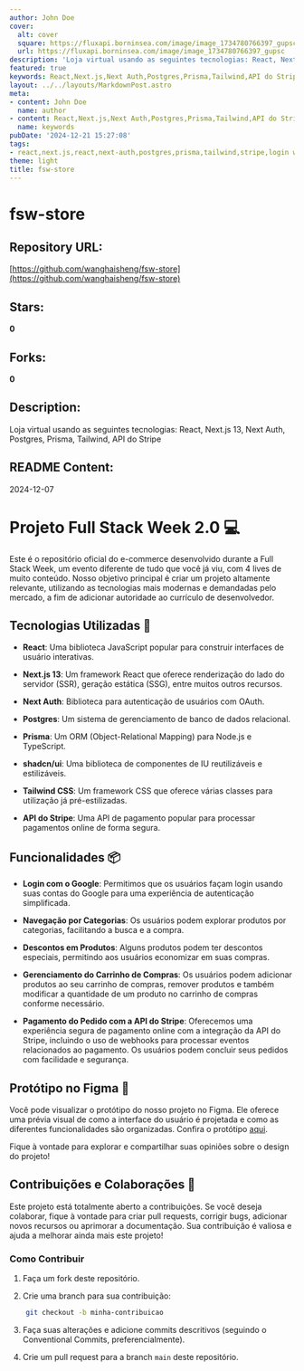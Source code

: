 ```yaml
---
author: John Doe
cover:
  alt: cover
  square: https://fluxapi.borninsea.com/image/image_1734780766397_gupsc
  url: https://fluxapi.borninsea.com/image/image_1734780766397_gupsc
description: 'Loja virtual usando as seguintes tecnologias: React, Next.js 13, Next Auth, Postgres, Prisma, Tailwind, API do Stripe'
featured: true
keywords: React,Next.js,Next Auth,Postgres,Prisma,Tailwind,API do Stripe,Login com o Google,Navegação por Categorias,Descontos em Produtos,Gerenciamento do Carrinho de Compras,Pagamento do Pedido com a API do Stripe,Figma
layout: ../../layouts/MarkdownPost.astro
meta:
- content: John Doe
  name: author
- content: React,Next.js,Next Auth,Postgres,Prisma,Tailwind,API do Stripe,Login com o Google,Navegação por Categorias,Descontos em Produtos,Gerenciamento do Carrinho de Compras,Pagamento do Pedido com a API do Stripe,Figma
  name: keywords
pubDate: '2024-12-21 15:27:08'
tags:
- react,next.js,react,next-auth,postgres,prisma,tailwind,stripe,login with google,navigation by categories,discounts in products,cart management,online payment with stripe,figma
theme: light
title: fsw-store
---
```


# fsw-store

## Repository URL: 
[https://github.com/wanghaisheng/fsw-store](https://github.com/wanghaisheng/fsw-store)

## Stars: 
**0**

## Forks: 
**0**

## Description: 
Loja virtual usando as seguintes tecnologias: React, Next.js 13, Next Auth, Postgres, Prisma, Tailwind, API do Stripe

## README Content: 
2024-12-07

# Projeto Full Stack Week 2.0 💻

Este é o repositório oficial do e-commerce desenvolvido durante a Full Stack Week, um evento diferente de tudo que você já viu, com 4 lives de muito conteúdo. Nosso objetivo principal é criar um projeto altamente relevante, utilizando as tecnologias mais modernas e demandadas pelo mercado, a fim de adicionar autoridade ao currículo de desenvolvedor.

## Tecnologias Utilizadas 🚀

- **React**: Uma biblioteca JavaScript popular para construir interfaces de usuário interativas.

- **Next.js 13**: Um framework React que oferece renderização do lado do servidor (SSR), geração estática (SSG), entre muitos outros recursos.

- **Next Auth**: Biblioteca para autenticação de usuários com OAuth.

- **Postgres**: Um sistema de gerenciamento de banco de dados relacional.

- **Prisma**: Um ORM (Object-Relational Mapping) para Node.js e TypeScript.

- **shadcn/ui**: Uma biblioteca de componentes de IU reutilizáveis e estilizáveis.

- **Tailwind CSS**: Um framework CSS que oferece várias classes para utilização já pré-estilizadas.

- **API do Stripe**: Uma API de pagamento popular para processar pagamentos online de forma segura.

## Funcionalidades 📦

- **Login com o Google**: Permitimos que os usuários façam login usando suas contas do Google para uma experiência de autenticação simplificada.

- **Navegação por Categorias**: Os usuários podem explorar produtos por categorias, facilitando a busca e a compra.

- **Descontos em Produtos**: Alguns produtos podem ter descontos especiais, permitindo aos usuários economizar em suas compras.

- **Gerenciamento do Carrinho de Compras**: Os usuários podem adicionar produtos ao seu carrinho de compras, remover produtos e também modificar a quantidade de um produto no carrinho de compras conforme necessário.

- **Pagamento do Pedido com a API do Stripe**: Oferecemos uma experiência segura de pagamento online com a integração da API do Stripe, incluindo o uso de webhooks para processar eventos relacionados ao pagamento. Os usuários podem concluir seus pedidos com facilidade e segurança.

## Protótipo no Figma 🎨

Você pode visualizar o protótipo do nosso projeto no Figma. Ele oferece uma prévia visual de como a interface do usuário é projetada e como as diferentes funcionalidades são organizadas. Confira o protótipo [aqui](https://www.figma.com/file/Y8jmabSZXxAobeUJQdI4bm/FSW-Store-%5BLive%5D?type=design&mode=design&t=JoIB87O9jkqADxpN-1).

Fique à vontade para explorar e compartilhar suas opiniões sobre o design do projeto!

## Contribuições e Colaborações 🤝

Este projeto está totalmente aberto a contribuições. Se você deseja colaborar, fique à vontade para criar pull requests, corrigir bugs, adicionar novos recursos ou aprimorar a documentação. Sua contribuição é valiosa e ajuda a melhorar ainda mais este projeto!

### Como Contribuir

1. Faça um fork deste repositório.

2. Crie uma branch para sua contribuição:

```bash
    git checkout -b minha-contribuicao
```

3. Faça suas alterações e adicione commits descritivos (seguindo o Conventional Commits, preferencialmente).

4. Crie um pull request para a branch `main` deste repositório.

